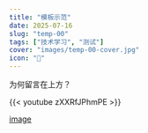 ```yaml
---
title: "模板示范"
date: 2025-07-16
slug: "temp-00"
tags: ["技术学习", "测试"]
cover: "images/temp-00-cover.jpg"
icon: "📁"
---
```

为何留言在上方？



{{< youtube zXXRfJPhmPE >}}


[image](https://prod-files-secure.s3.us-west-2.amazonaws.com/112d0858-5090-4d34-a606-b75eb8d65fd2/b110fffe-d8dc-4f51-990e-749f6cc413f6/M2U00785.mpg?X-Amz-Algorithm=AWS4-HMAC-SHA256&X-Amz-Content-Sha256=UNSIGNED-PAYLOAD&X-Amz-Credential=ASIAZI2LB4666TA4WMWN%2F20250724%2Fus-west-2%2Fs3%2Faws4_request&X-Amz-Date=20250724T084516Z&X-Amz-Expires=3600&X-Amz-Security-Token=IQoJb3JpZ2luX2VjEAAaCXVzLXdlc3QtMiJHMEUCIDa%2FpZiBYHj5THfpNIYxlSnkCuRKnjuQSeW%2FqobUbuYRAiEAl08m%2FttdQQbx9P39Yy043OqzPfVLwVgCu5VHT2zgwXMq%2FwMIKRAAGgw2Mzc0MjMxODM4MDUiDFqPaGrNsB6CIJgB8SrcA7%2B3NftAJkkb8jaP8lQLWMjKhoFbwbLLKHRf1alBa0PGA6T2ojuoZGYYw3zFufX69wgwU2oMXiPfmuu%2FKIcN2ZLy1AcBuF0XSg1kh%2B5s459qRGuEFPKsKbl7ZKVUNLyaMOUOp1MoTeuas63fmqkHtDNlKikourXxdFhxuZZfIokpyFJNqNUlSqYSed44RvU5gN0G2gCEpecFX89LVGImlMO7rLVWUdG1D7d0GawhvFGXc2CBvqzRklUjOFX%2BKGtIMvZrqZ9drPgnVAZgPi7Q%2BmIn%2BFVWBEIcQf5qeecOnOx830m57hHtyFoHIgYKXqDcBRVaMefJhDWBnAoZgfU%2FKqkb%2FCZ9jXvZV3Vpfdreirdilg9T1rU3iYIH5jJkYPmT%2FRxY9jaR%2FPP5jWiX8hHGUq3zhncfPVA4gi7QqdLywbdkp24i9c8lObE0GxQoZy0BeVHTMgNGpQZedtU13p5UUvVH9l%2FXUqD2UK%2F%2BL%2FNsBsYRQnHhJu5veTzSXlLZuGpZ9GsGtkJwiVz1GJs4RpPOjsoBuN60EqOUon0VNqZn0TUOXCxxzWki%2FIlYr1Eq%2FILKAInRexuJHh0pFHRR5nVQtpwi%2FN2qBnD8zdRgec8u4H%2B14Z%2Be8sgNYFIse9oCMMzPh8QGOqUBwl43%2Fj7M6NFnRB7ydISywB4K%2FxS4ZKEy42JNCirP8xsOl1fNMhLQs%2F3TV5B9EA1MYCMx9t5IMNOKfV6weTjZCpIrNy4Ss42d6KRbu4CLhNxZ4fpVuFhJLe1RBndIoaOym3lo%2BvcLtbmmdZBP2bbz9JALbe0ACBeKKPfH%2FakKZW7zG%2FRNkQ1q9uCQQgMCV231VI%2B8YGVsoj9B3%2Bvj5JnIgt9w%2Fx2X&X-Amz-Signature=5f50d053d33eeb94d57b93b270ca1c232919590b39eb420c336ae2c4141962b8&X-Amz-SignedHeaders=host&x-amz-checksum-mode=ENABLED&x-id=GetObject)


